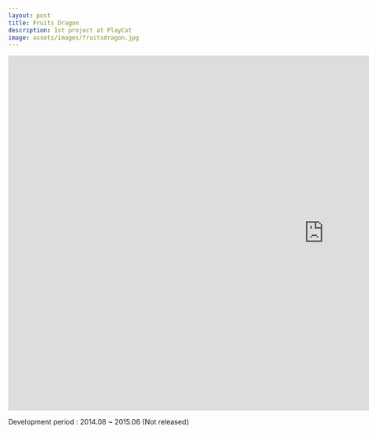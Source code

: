 ```yaml
---
layout: post
title: Fruits Dragon
description: 1st project at PlayCat
image: assets/images/fruitsdragon.jpg
---
```


<iframe width="1280" height="720" src="https://www.youtube.com/embed/Eds03mFc3HE" frameborder="0" allowfullscreen></iframe>

Development period : 2014.08 ~ 2015.06 (Not released)
